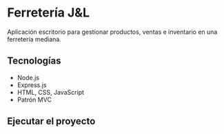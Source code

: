 # Ferretería J&L

Aplicación escritorio  para gestionar productos, ventas e inventario en una ferretería mediana.

## Tecnologías
- Node.js
- Express.js
- HTML, CSS, JavaScript
- Patrón MVC

## Ejecutar el proyecto
